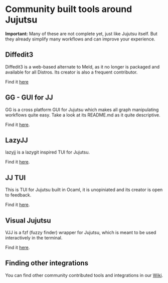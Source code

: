 # Community built tools around Jujutsu

**Important:** Many of these are not complete yet, just like Jujutsu itself.
But they already simplify many workflows and can improve your experience.


## Diffedit3 

Diffedit3 is a web-based alternate to Meld, as it no longer is packaged and 
available for all Distros. Its creator is also a frequent contributor.

Find it [here][diffedit3]

## GG - GUI for JJ

GG is a cross platform GUI for Jujutsu which makes all graph manipulating 
workflows quite easy. Take a look at its README.md as it quite descriptive.

Find it [here][gg].


## LazyJJ

lazyjj is a lazygit inspired TUI for Jujutsu.

Find it [here][lazyjj].

## JJ TUI

This is TUI for Jujutsu built in Ocaml, it is unopiniated and its creator is 
open to feedback.

Find it [here][jj_tui].


## Visual Jujutsu

VJJ is a fzf (fuzzy finder) wrapper for Jujutsu, which is meant to be used 
interactively in the terminal. 

Find it [here][vjj].

<!-- TODO: Add benbrittains/cultivate when its ready -->
## Finding other integrations 

You can find other community contributed tools and integrations in our 
[Wiki].

[cultivate]: https://github.com/benbrittain/cultivate
[diffedit3]: https://github.com/ilyagr/diffedit3
[gg]: https://github.com/gulbanana/gg 
[jj_tui]: https://github.com/faldor20/jj_tui
[lazyjj]: https://github.com/Cretezy/lazyjj
[vjj]: https://github.com/noahmayr/vjj
[Wiki]: https://github.com/martinvonz/jj/wiki 
